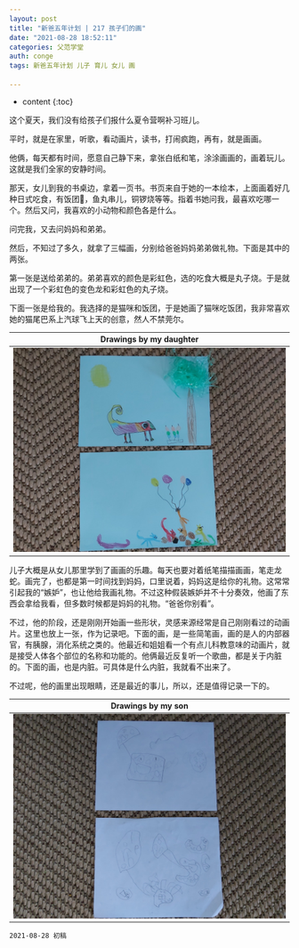 ```yaml
---
layout: post
title: "新爸五年计划 | 217 孩子们的画"
date: "2021-08-28 18:52:11"
categories: 父范学堂
auth: conge
tags: 新爸五年计划 儿子 育儿 女儿 画

---
```

* content
{:toc}

这个夏天，我们没有给孩子们报什么夏令营啊补习班儿。

平时，就是在家里，听歌，看动画片，读书，打闹疯跑，再有，就是画画。

他俩，每天都有时间，愿意自己静下来，拿张白纸和笔，涂涂画画的，画着玩儿。这就是我们全家的安静时间。

那天，女儿到我的书桌边，拿着一页书。书页来自于她的一本绘本，上面画着好几种日式吃食，有饭团🍙，鱼丸串儿，铜锣烧等等。指着书她问我，最喜欢吃哪一个。然后又问，我喜欢的小动物和颜色各是什么。

问完我，又去问妈妈和弟弟。

然后，不知过了多久，就拿了三幅画，分别给爸爸妈妈弟弟做礼物。下面是其中的两张。



   
第一张是送给弟弟的。弟弟喜欢的颜色是彩虹色，选的吃食大概是丸子烧。于是就出现了一个彩虹色的变色龙和彩虹色的丸子烧。

下面一张是给我的。我选择的是猫咪和饭团，于是她画了猫咪吃饭团，我非常喜欢她的猫尾巴系上汽球飞上天的创意，然人不禁莞尔。

|Drawings by my daughter|
|----|
| ![](/assets/images/父范学堂/20210828_drawings-by-Sophie.jpg)|

儿子大概是从女儿那里学到了画画的乐趣。每天也要对着纸笔描描画画，笔走龙蛇。画完了，也都是第一时间找到妈妈，口里说着，妈妈这是给你的礼物。这常常引起我的“嫉妒”，也让他给我画礼物。不过这种假装嫉妒并不十分奏效，他画了东西会拿给我看，但多数时候都是妈妈的礼物。“爸爸你别看”。

不过，他的阶段，还是刚刚开始画一些形状，灵感来源经常是自己刚刚看过的动画片。这里也放上一张，作为记录吧。下面的画，是一些简笔画，画的是人的内部器官，有胰腺，消化系统之类的。他最近和姐姐看一个有点儿科教意味的动画片，就是接受人体各个部位的名称和功能的。他俩最近反复听一个歌曲，都是关于内脏的。下面的画，也是内脏。可具体是什么内脏，我就看不出来了。

不过呢，他的画里出现眼睛，还是最近的事儿，所以，还是值得记录一下的。


|Drawings by my son|
|----|
| ![](/assets/images/父范学堂/20210828_drawings-by-son.jpg)|

```
2021-08-28 初稿
```
